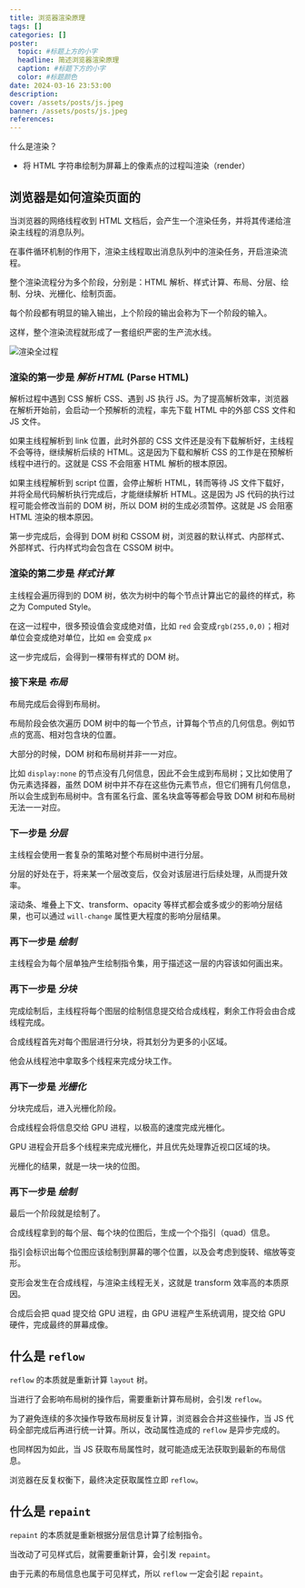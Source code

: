 ```yaml
---
title: 浏览器渲染原理
tags: []
categories: []
poster:
  topic: #标题上方的小字
  headline: 简述浏览器渲染原理
  caption: #标题下方的小字
  color: #标题颜色
date: 2024-03-16 23:53:00
description:
cover: /assets/posts/js.jpeg
banner: /assets/posts/js.jpeg
references:
---
```


什么是渲染？

- 将 HTML 字符串绘制为屏幕上的像素点的过程叫渲染（render）

## 浏览器是如何渲染页面的

当浏览器的网络线程收到 HTML 文档后，会产生一个渲染任务，并将其传递给渲染主线程的消息队列。

在事件循环机制的作用下，渲染主线程取出消息队列中的渲染任务，开启渲染流程。

整个渲染流程分为多个阶段，分别是：HTML 解析、样式计算、布局、分层、绘制、分块、光栅化、绘制页面。

每个阶段都有明显的输入输出，上个阶段的输出会称为下一个阶段的输入。

这样，整个渲染流程就形成了一套组织严密的生产流水线。

![渲染全过程](/assets/wiki/JavaScript/browser-render.png)

### 渲染的第一步是 _解析 HTML_ (Parse HTML)

解析过程中遇到 CSS 解析 CSS、遇到 JS 执行 JS。为了提高解析效率，浏览器在解析开始前，会启动一个预解析的流程，率先下载 HTML 中的外部 CSS 文件和 JS 文件。

如果主线程解析到 link 位置，此时外部的 CSS 文件还是没有下载解析好，主线程不会等待，继续解析后续的 HTML。这是因为下载和解析 CSS 的工作是在预解析线程中进行的。这就是 CSS 不会阻塞 HTML 解析的根本原因。

如果主线程解析到 script 位置，会停止解析 HTML，转而等待 JS 文件下载好，并将全局代码解析执行完成后，才能继续解析 HTML。这是因为 JS 代码的执行过程可能会修改当前的 DOM 树，所以 DOM 树的生成必须暂停。这就是 JS 会阻塞 HTML 渲染的根本原因。

第一步完成后，会得到 DOM 树和 CSSOM 树，浏览器的默认样式、内部样式、外部样式、行内样式均会包含在 CSSOM 树中。

<!--
Document Object Model
Css Object Model
-->

### 渲染的第二步是 _样式计算_

主线程会遍历得到的 DOM 树，依次为树中的每个节点计算出它的最终的样式，称之为 Computed Style。

在这一过程中，很多预设值会变成绝对值，比如 `red` 会变成`rgb(255,0,0)`；相对单位会变成绝对单位，比如 `em` 会变成 `px`

这一步完成后，会得到一棵带有样式的 DOM 树。

### 接下来是 _布局_

布局完成后会得到布局树。

布局阶段会依次遍历 DOM 树中的每一个节点，计算每个节点的几何信息。例如节点的宽高、相对包含块的位置。

大部分的时候，DOM 树和布局树并非一一对应。

比如 `display:none` 的节点没有几何信息，因此不会生成到布局树；又比如使用了伪元素选择器，虽然 DOM 树中并不存在这些伪元素节点，但它们拥有几何信息，所以会生成到布局树中。含有匿名行盒、匿名块盒等等都会导致 DOM 树和布局树无法一一对应。

### 下一步是 _分层_

主线程会使用一套复杂的策略对整个布局树中进行分层。

分层的好处在于，将来某一个层改变后，仅会对该层进行后续处理，从而提升效率。

滚动条、堆叠上下文、transform、opacity 等样式都会或多或少的影响分层结果，也可以通过 `will-change` 属性更大程度的影响分层结果。

### 再下一步是 _绘制_

主线程会为每个层单独产生绘制指令集，用于描述这一层的内容该如何画出来。

### 再下一步是 _分块_

完成绘制后，主线程将每个图层的绘制信息提交给合成线程，剩余工作将会由合成线程完成。

合成线程首先对每个图层进行分块，将其划分为更多的小区域。

他会从线程池中拿取多个线程来完成分块工作。

### 再下一步是 _光栅化_

分块完成后，进入光栅化阶段。

合成线程会将信息交给 GPU 进程，以极高的速度完成光栅化。

GPU 进程会开启多个线程来完成光栅化，并且优先处理靠近视口区域的块。

光栅化的结果，就是一块一块的位图。

### 再下一步是 _绘制_

最后一个阶段就是绘制了。

合成线程拿到的每个层、每个块的位图后，生成一个个指引（quad）信息。

指引会标识出每个位图应该绘制到屏幕的哪个位置，以及会考虑到旋转、缩放等变形。

变形会发生在合成线程，与渲染主线程无关，这就是 transform 效率高的本质原因。

合成后会把 quad 提交给 GPU 进程，由 GPU 进程产生系统调用，提交给 GPU 硬件，完成最终的屏幕成像。

<!-- **CSS 属性值的计算过程**

- 层叠
- 继承

包含块 ？？
宽度百分比相对？ 它的包含块

**第二节课资料**
**视觉格式化模型** -->

<!--
内容必须在行盒中，行盒和块盒不能相邻
-->

## 什么是 `reflow`

`reflow` 的本质就是重新计算 `layout` 树。

当进行了会影响布局树的操作后，需要重新计算布局树，会引发 `reflow`。

为了避免连续的多次操作导致布局树反复计算，浏览器会合并这些操作，当 JS 代码全部完成后再进行统一计算。所以，改动属性造成的 `reflow` 是异步完成的。

也同样因为如此，当 JS 获取布局属性时，就可能造成无法获取到最新的布局信息。

浏览器在反复权衡下，最终决定获取属性立即 `reflow`。

## 什么是 `repaint`

`repaint` 的本质就是重新根据分层信息计算了绘制指令。

当改动了可见样式后，就需要重新计算，会引发 `repaint`。

由于元素的布局信息也属于可见样式，所以 `reflow` 一定会引起 `repaint`。

<!--
## 面试题

### 浏览器输入地址到按下回车键发生了什么？

1. 网络

   - 从服务器获取 HTML

2. 渲染页面

   - 页面渲染 -->

